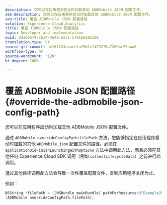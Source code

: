 ```yaml
---
description: 您可以在应用程序启动时加载其他 ADBMobile JSON 配置文件。
seo-description: 您可以在应用程序启动时加载其他 ADBMobile JSON 配置文件。
seo-title: 覆盖 ADBMobile JSON 配置路径
solution: Experience Cloud,Analytics
title: 覆盖 ADBMobile JSON 配置路径
topic: Developer and implementation
uuid: 0d1be674-c634-4a48-aa31-5701681911b9
translation-type: ht
source-git-commit: ae16f224eeaeefa29b2e1479270a72694c79aaa0
workflow-type: ht
source-wordcount: '120'
ht-degree: 100%

---
```



# 覆盖 ADBMobile JSON 配置路径 {#override-the-adbmobile-json-config-path}

您可以在应用程序启动时加载其他 ADBMobile JSON 配置文件。

通过 `ADBMobile overrideConfigPath:filePath` 方法，您能够指定在应用程序启动时加载的其他 `ADBMobile.json` 配置文件的路径。必须在 `applicationDidFinishLaunchingWithOptions` 方法中调用此方法，而且必须在其他任何 Experience Cloud SDK 调用（例如 `collectLifecycleData`）之前进行此调用。

通过其他路径调用此方法会导致一次性覆盖配置文件，直到应用程序关闭为止。

例如：

```objective-c
NSString *filePath = [[NSBundle mainBundle] pathForResource:@"ExampleJSONFile" ofType:@"json"]; 
[ADBMobile overrideConfigPath:filePath];
```

